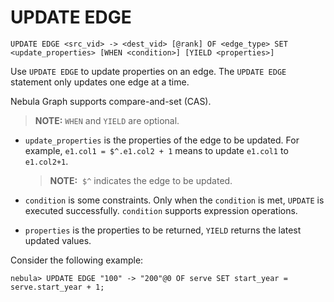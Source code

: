 # UPDATE EDGE

```ngql
UPDATE EDGE <src_vid> -> <dest_vid> [@rank] OF <edge_type> SET <update_properties> [WHEN <condition>] [YIELD <properties>]
```

Use `UPDATE EDGE` to update properties on an edge. The `UPDATE EDGE` statement only updates one edge at a time.

Nebula Graph supports compare-and-set (CAS).

> **NOTE:** `WHEN` and `YIELD` are optional.

- `update_properties` is the properties of the edge to be updated. For example, `e1.col1 = $^.e1.col2 + 1` means to update `e1.col1` to `e1.col2+1`.

    > **NOTE:**  `$^` indicates the edge to be updated.

- `condition` is some constraints. Only when the `condition` is met, `UPDATE` is executed successfully. `condition` supports expression operations.
- `properties` is the properties to be returned, `YIELD` returns the latest updated values.

Consider the following example:

```ngql
nebula> UPDATE EDGE "100" -> "200"@0 OF serve SET start_year = serve.start_year + 1;
```
